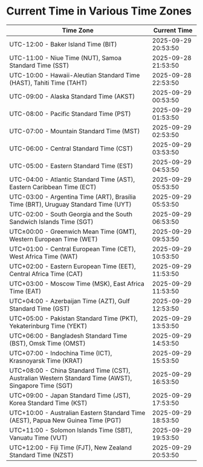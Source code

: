# Current Time in Various Time Zones

| Time Zone | Current Time |
|-----------|--------------|
| UTC-12:00 - Baker Island Time (BIT) | 2025-09-29 20:53:50 |
| UTC-11:00 - Niue Time (NUT), Samoa Standard Time (SST) | 2025-09-28 21:53:50 |
| UTC-10:00 - Hawaii-Aleutian Standard Time (HAST), Tahiti Time (TAHT) | 2025-09-28 22:53:50 |
| UTC-09:00 - Alaska Standard Time (AKST) | 2025-09-29 00:53:50 |
| UTC-08:00 - Pacific Standard Time (PST) | 2025-09-29 01:53:50 |
| UTC-07:00 - Mountain Standard Time (MST) | 2025-09-29 02:53:50 |
| UTC-06:00 - Central Standard Time (CST) | 2025-09-29 03:53:50 |
| UTC-05:00 - Eastern Standard Time (EST) | 2025-09-29 04:53:50 |
| UTC-04:00 - Atlantic Standard Time (AST), Eastern Caribbean Time (ECT) | 2025-09-29 05:53:50 |
| UTC-03:00 - Argentina Time (ART), Brasília Time (BRT), Uruguay Standard Time (UYT) | 2025-09-29 05:53:50 |
| UTC-02:00 - South Georgia and the South Sandwich Islands Time (SGT) | 2025-09-29 06:53:50 |
| UTC±00:00 - Greenwich Mean Time (GMT), Western European Time (WET) | 2025-09-29 09:53:50 |
| UTC+01:00 - Central European Time (CET), West Africa Time (WAT) | 2025-09-29 10:53:50 |
| UTC+02:00 - Eastern European Time (EET), Central Africa Time (CAT) | 2025-09-29 11:53:50 |
| UTC+03:00 - Moscow Time (MSK), East Africa Time (EAT) | 2025-09-29 11:53:50 |
| UTC+04:00 - Azerbaijan Time (AZT), Gulf Standard Time (GST) | 2025-09-29 12:53:50 |
| UTC+05:00 - Pakistan Standard Time (PKT), Yekaterinburg Time (YEKT) | 2025-09-29 13:53:50 |
| UTC+06:00 - Bangladesh Standard Time (BST), Omsk Time (OMST) | 2025-09-29 14:53:50 |
| UTC+07:00 - Indochina Time (ICT), Krasnoyarsk Time (KRAT) | 2025-09-29 15:53:50 |
| UTC+08:00 - China Standard Time (CST), Australian Western Standard Time (AWST), Singapore Time (SGT) | 2025-09-29 16:53:50 |
| UTC+09:00 - Japan Standard Time (JST), Korea Standard Time (KST) | 2025-09-29 17:53:50 |
| UTC+10:00 - Australian Eastern Standard Time (AEST), Papua New Guinea Time (PGT) | 2025-09-29 18:53:50 |
| UTC+11:00 - Solomon Islands Time (SBT), Vanuatu Time (VUT) | 2025-09-29 19:53:50 |
| UTC+12:00 - Fiji Time (FJT), New Zealand Standard Time (NZST) | 2025-09-29 20:53:50 |
